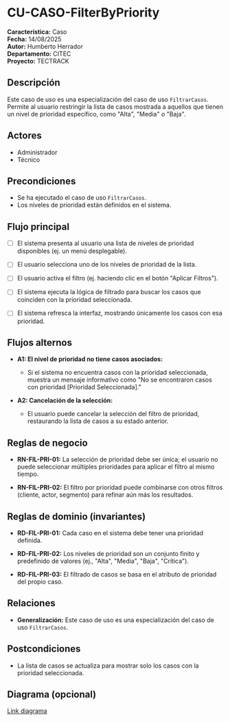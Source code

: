 
# CU-CASO-FilterByPriority  
  

**Característica:** Caso   
**Fecha:** 14/08/2025  
**Autor:** Humberto Herrador  
**Departamento:** CITEC  
**Proyecto:** TECTRACK  
  
  

## Descripción  

Este caso de uso es una especialización del caso de uso `FiltrarCasos`. Permite al usuario restringir la lista de casos mostrada a aquellos que tienen un nivel de prioridad específico, como "Alta", "Media" o "Baja".
  

## Actores  

- Administrador  
- Técnico  
  

## Precondiciones  

- Se ha ejecutado el caso de uso `FiltrarCasos`.  
- Los niveles de prioridad están definidos en el sistema.
  

## Flujo principal  

- [ ]   El sistema presenta al usuario una lista de niveles de prioridad disponibles (ej. un menú desplegable).
- [ ]   El usuario selecciona uno de los niveles de prioridad de la lista.
- [ ]  El usuario activa el filtro (ej. haciendo clic en el botón "Aplicar Filtros").
- [ ]   El sistema ejecuta la lógica de filtrado para buscar los casos que coinciden con la prioridad seleccionada.    
- [ ]   El sistema refresca la interfaz, mostrando únicamente los casos con esa prioridad.  
  

## Flujos alternos  

-   **A1: El nivel de prioridad no tiene casos asociados:**
    
    -   Si el sistema no encuentra casos con la prioridad seleccionada, muestra un mensaje informativo como "No se encontraron casos con prioridad [Prioridad Seleccionada]."
        
-   **A2: Cancelación de la selección:**
    
    -   El usuario puede cancelar la selección del filtro de prioridad, restaurando la lista de casos a su estado anterior.
  

## Reglas de negocio  

-   **RN-FIL-PRI-01:** La selección de prioridad debe ser única; el usuario no puede seleccionar múltiples prioridades para aplicar el filtro al mismo tiempo.
    
-   **RN-FIL-PRI-02:** El filtro por prioridad puede combinarse con otros filtros (cliente, actor, segmento) para refinar aún más los resultados.

## Reglas de dominio (invariantes)  

-   **RD-FIL-PRI-01:** Cada caso en el sistema debe tener una prioridad definida.
    
-   **RD-FIL-PRI-02:** Los niveles de prioridad son un conjunto finito y predefinido de valores (ej., "Alta", "Media", "Baja", "Crítica").
    
-   **RD-FIL-PRI-03:** El filtrado de casos se basa en el atributo de prioridad del propio caso.
  

## Relaciones  

- **Generalización:** Este caso de uso es una especialización del caso de uso `FiltrarCasos`.  
  

## Postcondiciones  

- La lista de casos se actualiza para mostrar solo los casos con la prioridad seleccionada.
  

## Diagrama (opcional)  

[Link diagrama](https://app.diagrams.net/#Hgrupotecun-citec-wbeto/portal-tectrack-vite/use-case-diagram/docs/casos-uso/caso/CU-CASO-ViewCases.drawio#%7B%22pageId%22:%2258KHKjolmZH9Jl-Zs60m%22%7D)  


<!--stackedit_data:
eyJoaXN0b3J5IjpbMTc3MjM2MTY4LDE4NDE4NzczMTNdfQ==
-->